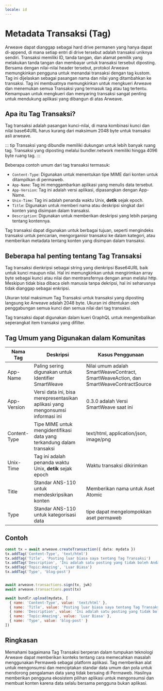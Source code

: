 ```yaml
---
locale: id
---
```


# Metadata Transaksi (Tag)

Arweave dapat dianggap sebagai hard drive permanen yang hanya dapat di-append, di mana setiap entri di drive tersebut adalah transaksi uniknya sendiri. Transaksi memiliki ID, tanda tangan, dan alamat pemilik yang melakukan tanda tangan dan membayar untuk transaksi tersebut diposting. Bersama dengan nilai-nilai header tersebut, protokol Arweave memungkinkan pengguna untuk menandai transaksi dengan tag kustom. Tag ini dijelaskan sebagai pasangan nama dan nilai yang ditambahkan ke transaksi. Tag ini membuatnya memungkinkan untuk mengkueri Arweave dan menemukan semua Transaksi yang termasuk tag atau tag tertentu. Kemampuan untuk mengkueri dan menyaring transaksi sangat penting untuk mendukung aplikasi yang dibangun di atas Arweave.

## Apa itu Tag Transaksi?

Tag transaksi adalah pasangan kunci-nilai, di mana kombinasi kunci dan nilai base64URL harus kurang dari maksimum 2048 byte untuk transaksi asli arweave.

::: tip
Transaksi yang dibundle memiliki dukungan untuk lebih banyak ruang tag. Transaksi yang diposting melalui bundler.network memiliki hingga 4096 byte ruang tag.
:::

Beberapa contoh umum dari tag transaksi termasuk:

* `Content-Type`: Digunakan untuk menentukan tipe MIME dari konten untuk ditampilkan di permaweb.
* `App-Name`: Tag ini menggambarkan aplikasi yang menulis data tersebut.
* `App-Version`: Tag ini adalah versi aplikasi, dipasangkan dengan App-Name.
* `Unix-Time`: Tag ini adalah penanda waktu Unix, **detik** sejak epoch.
* `Title`: Digunakan untuk memberi nama atau deskripsi singkat dari konten yang disimpan dalam transaksi.
* `Description`: Digunakan untuk memberikan deskripsi yang lebih panjang tentang kontennya.

Tag transaksi dapat digunakan untuk berbagai tujuan, seperti mengindeks transaksi untuk pencarian, mengorganisir transaksi ke dalam kategori, atau memberikan metadata tentang konten yang disimpan dalam transaksi.

## Beberapa hal penting tentang Tag Transaksi

Tag transaksi dienkripsi sebagai string yang dienkripsi Base64URL baik untuk kunci maupun nilai. Hal ini memungkinkan untuk mengirimkan array byte sebagai kunci atau nilai dan mentransfernya dengan aman melalui http. Meskipun tidak bisa dibaca oleh manusia tanpa dekripsi, hal ini seharusnya tidak dianggap sebagai enkripsi.

Ukuran total maksimum Tag Transaksi untuk transaksi yang diposting langsung ke Arweave adalah 2048 byte. Ukuran ini ditentukan oleh penggabungan semua kunci dan semua nilai dari tag transaksi.

Tag transaksi dapat digunakan dalam kueri GraphQL untuk mengembalikan seperangkat item transaksi yang difilter.

## Tag Umum yang Digunakan dalam Komunitas

| Nama Tag | Deskripsi | Kasus Penggunaan |
| -------- | ----------- | --------- |
| App-Name | Paling sering digunakan untuk Identifier SmartWeave | Nilai umum adalah SmartWeaveContract, SmartWeaveAction, dan SmartWeaveContractSource |
| App-Version | Versi data ini, bisa merepresentasikan aplikasi yang mengonsumsi informasi ini | 0.3.0 adalah Versi SmartWeave saat ini |
| Content-Type | Tipe MIME untuk mengidentifikasi data yang terkandung dalam transaksi | text/html, application/json, image/png |
| Unix-Time | Tag ini adalah penanda waktu Unix, **detik** sejak epoch | Waktu transaksi dikirimkan |
| Title | Standar ANS-110 untuk mendeskripsikan konten | Memberikan nama untuk Aset Atomic |
| Type | Standar ANS-110 untuk kategorisasi data | tipe dapat mengelompokkan aset permaweb |

## Contoh

<CodeGroup>
  <CodeGroupItem title="arweave">

```ts
const tx = await arweave.createTransaction({ data: mydata })
tx.addTag('Content-Type', 'text/html')
tx.addTag('Title', 'Posting luar biasa saya tentang Tag Transaksi')
tx.addTag('Description', 'Ini adalah satu posting yang tidak boleh Anda lewatkan!')
tx.addTag('Topic:Amazing', 'Luar Biasa')
tx.addTag('Type', 'blog-post')


await arweave.transactions.sign(tx, jwk)
await arweave.transactions.post(tx)
```

  </CodeGroupItem>
  <CodeGroupItem title="@bundlr-network/client">

```js
await bundlr.upload(mydata, [
  { name: 'Content-Type', value: 'text/html' },
  { name: 'Title', value: 'Posting luar biasa saya tentang Tag Transaksi' },
  { name: 'Description', value: 'Ini adalah satu posting yang tidak boleh Anda lewatkan!' },
  { name: 'Topic:Amazing', value: 'Luar Biasa' },
  { name: 'Type', value: 'blog-post' }
])
```

  </CodeGroupItem>
</CodeGroup>

## Ringkasan

Memahami bagaimana Tag Transaksi berperan dalam tumpukan teknologi Arweave dapat memberikan konteks tentang cara memecahkan masalah menggunakan Permaweb sebagai platform aplikasi. Tag memberikan alat untuk mengonsumsi dan menciptakan standar data umum dan pola untuk mendorong pengalaman data yang tidak bersaing di Permaweb. Hasilnya memberikan pengguna ekosistem pilihan aplikasi untuk mengonsumsi dan membuat konten karena data selalu bersama pengguna bukan aplikasi.